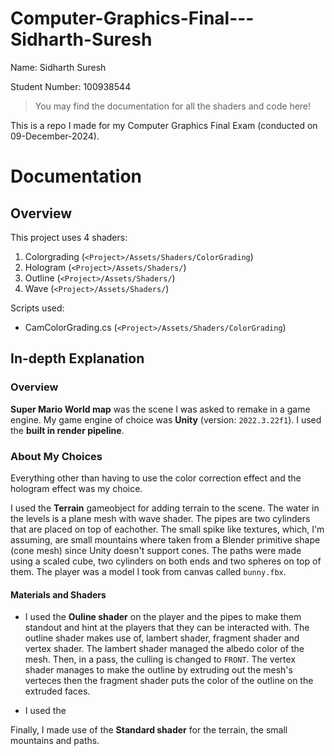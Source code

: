 # Computer-Graphics-Final---Sidharth-Suresh

Name: Sidharth Suresh

Student Number: 100938544

>You may find the documentation for all the shaders and code here!

This is a repo I made for my Computer Graphics Final Exam (conducted on 09-December-2024).

# Documentation

## Overview

This project uses 4 shaders:

1. Colorgrading (`<Project>/Assets/Shaders/ColorGrading`)
2. Hologram (`<Project>/Assets/Shaders/`)
3. Outline (`<Project>/Assets/Shaders/`)
4. Wave (`<Project>/Assets/Shaders/`)

Scripts used:

- CamColorGrading.cs (`<Project>/Assets/Shaders/ColorGrading`)

## In-depth Explanation

### Overview

**Super Mario World map** was the scene I was asked to remake in a game engine. My game engine of choice was **Unity** (version: `2022.3.22f1`). I used the **built in render pipeline**. 

### About My Choices

Everything other than having to use the color correction effect and the hologram effect was my choice.

I used the **Terrain** gameobject for adding terrain to the scene. The water in the levels is a plane mesh with wave shader. The pipes are two cylinders that are placed on top of eachother. The small spike like textures, which, I'm assuming, are small mountains where taken from a Blender primitive shape (cone mesh) since Unity doesn't support cones. The paths were made using a scaled cube, two cylinders on both ends and two spheres on top of them. The player was a model I took from canvas called `bunny.fbx`.

#### Materials and Shaders

- I used the **Ouline shader** on the player and the pipes to make them standout and hint at the players that they can be interacted with.
 The outline shader makes use of, lambert shader, fragment shader and vertex shader. The lambert shader managed the albedo color of the mesh. Then, in a pass, the culling is changed to `FRONT`. The vertex shader manages to make the outline by extruding out the mesh's verteces then the fragment shader puts the color of the outline on the extruded faces.

- I used the 

Finally, I made use of the **Standard shader** for the terrain, the small mountains and paths.